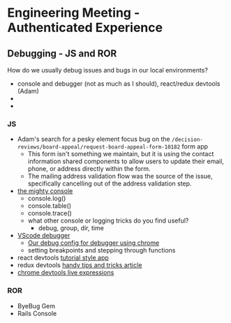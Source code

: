 # Engineering Meeting - Authenticated Experience

## Debugging - JS and ROR

How do we usually debug issues and bugs in our local environments?

- console and debugger (not as much as I should), react/redux devtools (Adam)
-
-

### JS
- Adam's search for a pesky element focus bug on the `/decision-reviews/board-appeal/request-board-appeal-form-10182` form app
  - This form isn't something we maintain, but it is using the contact information shared components to allow users to update their email, phone, or address directly within the form.
  - The mailing address validation flow was the source of the issue, specifically cancelling out of the address validation step. 
- [the mighty console](https://developer.mozilla.org/en-US/docs/Web/API/console)
  - console.log()
  - console.table()
  - console.trace()
  - what other console or logging tricks do you find useful?
    - debug, group, dir, time
- [VScode debugger](https://code.visualstudio.com/docs/editor/debugging)
  - [Our debug config for debugger using chrome](https://github.com/department-of-veterans-affairs/vets-website/blob/main/.vscode/launch.json)
  - setting breakpoints and stepping through functions
- react devtools [tutorial style app](https://react-devtools-tutorial.vercel.app)
- redux devtools [handy tips and tricks article](https://blog.logrocket.com/redux-devtools-tips-tricks-for-faster-debugging/)
- [chrome devtools live expressions](https://developer.chrome.com/docs/devtools/accessibility/focus)

### ROR

- ByeBug Gem
- Rails Console
